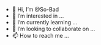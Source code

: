 - 👋 Hi, I’m @So-Bad
- 👀 I’m interested in ...
- 🌱 I’m currently learning ...
- 💞️ I’m looking to collaborate on ...
- 📫 How to reach me ...

<!---
dkdkdkskksokzkxdoke/dkdkdkskksokzkxdoke is a ✨ special ✨ repository because its `README.md` (this file) appears on your GitHub profile.
You can click the Preview link to take a look at your changes.
--->
